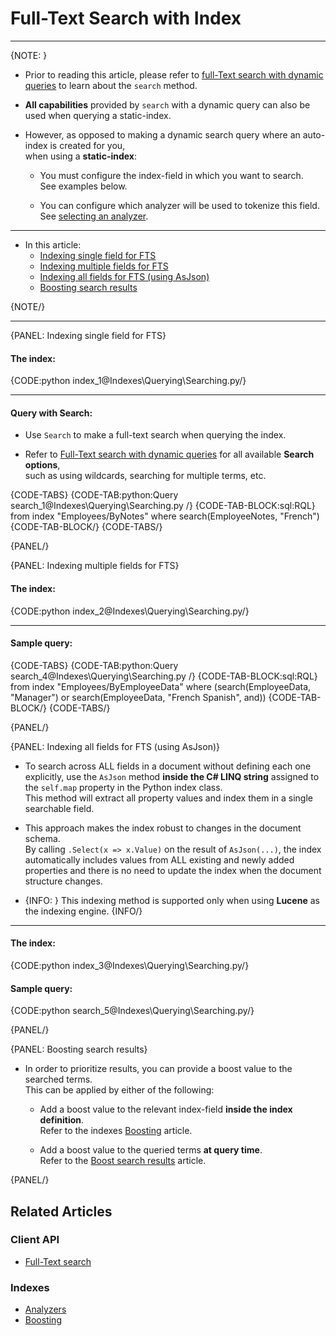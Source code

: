 # Full-Text Search with Index
---

{NOTE: }

* Prior to reading this article, please refer to [full-Text search with dynamic queries](../../client-api/session/querying/text-search/full-text-search) 
  to learn about the `search` method.  

* **All capabilities** provided by `search` with a dynamic query can also be used when querying a static-index.

* However, as opposed to making a dynamic search query where an auto-index is created for you,  
  when using a **static-index**:  

    * You must configure the index-field in which you want to search.  
      See examples below.  
      
    * You can configure which analyzer will be used to tokenize this field.  
      See [selecting an analyzer](../../indexes/using-analyzers#selecting-an-analyzer-for-a-field).    

---

* In this article:
  * [Indexing single field for FTS](../../indexes/querying/searching#indexing-single-field-for-fts)
  * [Indexing multiple fields for FTS](../../indexes/querying/searching#indexing-multiple-fields-for-fts)
  * [Indexing all fields for FTS (using AsJson)](../../indexes/querying/searching#indexing-all-fields-for-fts-(using-asjson))
  * [Boosting search results](../../indexes/querying/searching#boosting-search-results)

{NOTE/}

---

{PANEL: Indexing single field for FTS}

#### The index:

{CODE:python index_1@Indexes\Querying\Searching.py/}

---

#### Query with Search:

* Use `Search` to make a full-text search when querying the index.  

* Refer to [Full-Text search with dynamic queries](../../client-api/session/querying/text-search/full-text-search) for all available **Search options**,  
  such as using wildcards, searching for multiple terms, etc.

{CODE-TABS}
{CODE-TAB:python:Query search_1@Indexes\Querying\Searching.py /}
{CODE-TAB-BLOCK:sql:RQL}
from index "Employees/ByNotes"
where search(EmployeeNotes, "French")
{CODE-TAB-BLOCK/}
{CODE-TABS/}

{PANEL/}

{PANEL: Indexing multiple fields for FTS}

#### The index:

{CODE:python index_2@Indexes\Querying\Searching.py/}

---

#### Sample query:

{CODE-TABS}
{CODE-TAB:python:Query search_4@Indexes\Querying\Searching.py /}
{CODE-TAB-BLOCK:sql:RQL}
from index "Employees/ByEmployeeData"
where (search(EmployeeData, "Manager") or search(EmployeeData, "French Spanish", and))
{CODE-TAB-BLOCK/}
{CODE-TABS/}

{PANEL/}

{PANEL: Indexing all fields for FTS (using AsJson)}

* To search across ALL fields in a document without defining each one explicitly,
  use the `AsJson` method **inside the C# LINQ string** assigned to the `self.map` property in the Python index class.  
  This method will extract all property values and index them in a single searchable field.

* This approach makes the index robust to changes in the document schema.  
  By calling `.Select(x => x.Value)` on the result of `AsJson(...)`,
  the index automatically includes values from ALL existing and newly added properties
  and there is no need to update the index when the document structure changes.

* {INFO: }
  This indexing method is supported only when using **Lucene** as the indexing engine.
  {INFO/}

---

#### The index:

{CODE:python index_3@Indexes\Querying\Searching.py/}

#### Sample query:

{CODE:python search_5@Indexes\Querying\Searching.py/}

{PANEL/}

{PANEL: Boosting search results}

* In order to prioritize results, you can provide a boost value to the searched terms.  
  This can be applied by either of the following:

  * Add a boost value to the relevant index-field **inside the index definition**.  
    Refer to the indexes [Boosting](../../indexes/boosting) article.  

  * Add a boost value to the queried terms **at query time**.  
    Refer to the [Boost search results](../../client-api/session/querying/text-search/boost-search-results) article.  

{PANEL/}

## Related Articles

### Client API

- [Full-Text search](../../client-api/session/querying/text-search/full-text-search)

### Indexes

- [Analyzers](../../indexes/using-analyzers)
- [Boosting](../../indexes/boosting)
